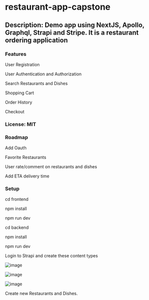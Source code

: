 # restaurant-app-capstone

## Description:  Demo app using NextJS, Apollo, Graphql, Strapi and Stripe.  It is a restaurant ordering application

### Features
User Registration

User Authentication and Authorization

Search Restaurants and Dishes

Shopping Cart

Order History

Checkout


### License: MIT

### Roadmap

Add Oauth

Favorite Restaurants

User rate/comment on restaurants and dishes

Add ETA delivery time


### Setup

cd frontend

npm install

npm run dev


cd backend

npm install

npm run dev

Login to Strapi and create these content types

![image](https://user-images.githubusercontent.com/1538714/213902967-657dee3f-fd18-4e2d-aa93-8c21a5a8a47b.png)

![image](https://user-images.githubusercontent.com/1538714/213902977-1e82d96a-e78f-4402-baef-03a5ab7692dd.png)

![image](https://user-images.githubusercontent.com/1538714/213902987-ec4a463c-7788-4796-82d9-3e3c95947b92.png)

Create new Restaurants and Dishes.
